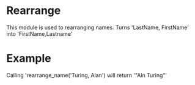 Rearrange
=========

This module is used to rearranging names.
Turns 'LastName, FirstName' into 'FirstName,Lastname'


# Example

Calling 'rearrange_name('Turing, Alan') will return '"Aln Turing"'


